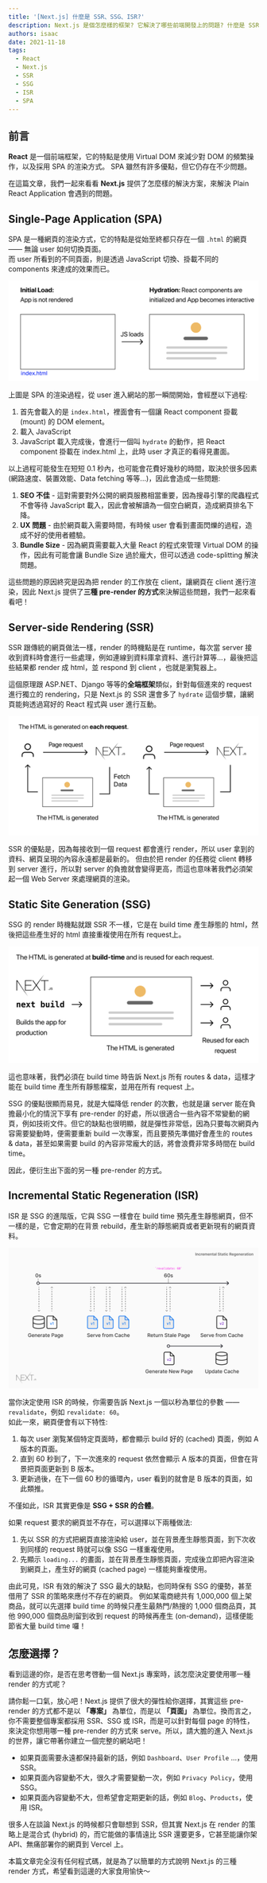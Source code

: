```yaml
---
title: '[Next.js] 什麼是 SSR、SSG、ISR?'
description: Next.js 是個怎麼樣的框架? 它解決了哪些前端開發上的問題? 什麼是 SSR、SSG、ISR? 本篇文章帶你一探究竟！
authors: isaac
date: 2021-11-18
tags:
  - React
  - Next.js
  - SSR
  - SSG
  - ISR
  - SPA
---
```


## 前言
**React** 是一個前端框架，它的特點是使用 Virtual DOM 來減少對 DOM 的頻繁操作，以及採用 SPA 的渲染方式。
SPA 雖然有許多優點，但它仍存在不少問題。

在這篇文章，我們一起來看看 **Next.js** 提供了怎麼樣的解決方案，來解決 Plain React Application 會遇到的問題。

## Single-Page Application (SPA)
SPA 是一種網頁的渲染方式，它的特點是從始至終都只存在一個 `.html` 的網頁 —— 無論 user 如何切換頁面。  
而 user 所看到的不同頁面，則是透過 JavaScript 切換、掛載不同的 components 來達成的效果而已。

<!--truncate-->

![The rendering process of a single-page application](./spa.png)

上圖是 SPA 的渲染過程，從 user 進入網站的那一瞬間開始，會經歷以下過程:
1. 首先會載入的是 `index.html`，裡面會有一個讓 React component 掛載 (mount) 的 DOM element。
2. 載入 JavaScript
3. JavaScript 載入完成後，會進行一個叫 `hydrate` 的動作，把 React component 掛載在 index.html 上，此時 user 才真正的看得見畫面。

以上過程可能發生在短短 0.1 秒內，也可能會花費好幾秒的時間，取決於很多因素 (網路速度、裝置效能、Data fetching 等等...)，因此會造成一些問題:
1. **SEO 不佳** - 這對需要對外公開的網頁服務相當重要，因為搜尋引擎的爬蟲程式不會等待 JavaScript 載入，因此會被解讀為一個空白網頁，造成網頁排名下降。
2. **UX 問題** - 由於網頁載入需要時間，有時候 user 會看到畫面閃爍的過程，造成不好的使用者體驗。
3. **Bundle Size** - 因為網頁需要載入大量 React 的程式來管理 Virtual DOM 的操作，因此有可能會讓 Bundle Size 過於龐大，但可以透過 code-splitting 解決問題。

這些問題的原因終究是因為把 render 的工作放在 client，讓網頁在 client 進行渲染，因此 Next.js 提供了**三種 pre-render 的方式**來決解這些問題，我們一起來看看吧！

## Server-side Rendering (SSR)
SSR 跟傳統的網頁做法一樣，render 的時機點是在 runtime，每次當 server 接收到資料時會進行一些處理，例如連線到資料庫拿資料、進行計算等...，最後把這些結果都 render 成 html，並 respond 到 client ，也就是瀏覧器上。  

這個原理跟 ASP.NET、Django 等等的**全端框架**類似，針對每個進來的 request 進行獨立的 rendering，只是 Next.js 的 SSR 還會多了 `hydrate` 這個步驟，讓網頁能夠透過寫好的 React 程式與 user 進行互動。

![The rendering process of Server-side Rendering.](./ssr.png)

SSR 的優點是，因為每接收到一個 request 都會進行 render，所以 user 拿到的資料、網頁呈現的內容永遠都是最新的。
但由於把 render 的任務從 client 轉移到 server 進行，所以對 server 的負擔就會變得更高，而這也意味著我們必須架起一個 Web Server 來處理網頁的渲染。

## Static Site Generation (SSG)
SSG 的 render 時機點就跟 SSR 不一樣，它是在 build time 產生靜態的 html，然後把這些產生好的 html 直接重複使用在所有 request上。

![The rendering process of Static Site Generation.](./ssg.png)

這也意味著，我們必須在 build time 時告訴 Next.js 所有 routes & data，這樣才能在 build time 產生所有靜態檔案，並用在所有 request 上。

SSG 的優點很顯而易見，就是大幅降低 render 的次數，也就是讓 server 能在負擔最小化的情況下享有 pre-render 的好處，所以很適合一些內容不常變動的網頁，例如技術文件。但它的缺點也很明顯，就是彈性非常低，因為只要每次網頁內容需要變動時，便需要重新 build 一次專案，而且要預先準備好會產生的 routes & data，甚至如果需要 build 的內容非常龐大的話，將會浪費非常多時間在 build time。

因此，便衍生出下面的另一種 pre-render 的方式。

## Incremental Static Regeneration (ISR)
ISR 是 SSG 的進階版，它與 SSG 一樣會在 build time 預先產生靜態網頁，但不一樣的是，它會定期的在背景 rebuild，產生新的靜態網頁或者更新現有的網頁資料。

![The rendering process of Incremental Site Regeneration.](./isr.png)

當你決定使用 ISR 的時候，你需要告訴 Next.js 一個以秒為單位的參數 —— `revalidate`，例如 `revalidate: 60`。  
如此一來，網頁便會有以下特性:
1. 每次 user 瀏覧某個特定頁面時，都會顯示 build 好的 (cached) 頁面，例如 A 版本的頁面。
2. 直到 60 秒到了，下一次進來的 request 依然會顯示 A 版本的頁面，但會在背景把頁面更新到 B 版本。
3. 更新過後，在下一個 60 秒的循環內，user 看到的就會是 B 版本的頁面，如此類推。

不僅如此，ISR 其實更像是 **SSG + SSR 的合體**。

如果 request 要求的網頁並不存在，可以選擇以下兩種做法:
1. 先以 SSR 的方式把網頁直接渲染給 user，並在背景產生靜態頁面，到下次收到同樣的 request 時就可以像 SSG 一樣重複使用。
2. 先顯示 `loading...` 的畫面，並在背景產生靜態頁面，完成後立即把內容渲染到網頁上，產生好的網頁 (cached page) 一樣能夠重複使用。

由此可見，ISR 有效的解決了 SSG 最大的缺點，也同時保有 SSG 的優勢，甚至借用了 SSR 的策略來應付不存在的網頁。
例如某電商總共有 1,000,000 個上架商品，就可以先選擇 build time 的時候只產生最熱門/熱搜的 1,000 個商品頁，其他 990,000 個商品則留到收到 request 的時候再產生 (on-demand)，這樣便能節省大量 build time 囉！

## 怎麼選擇？
看到這邊的你，是否在思考啓動一個 Next.js 專案時，該怎麼決定要使用哪一種 render 的方式呢？

請你鬆一口氣，放心吧！Next.js 提供了很大的彈性給你選擇，其實這些 pre-render 的方式都不是以 **「專案」** 為單位，而是以 **「頁面」** 為單位。換而言之，你不需要整個專案都採用 SSR、SSG 或 ISR，而是可以針對每個 page 的特性，來決定你想用哪一種 pre-render 的方式來 serve。所以，請大膽的進入 Next.js 的世界，讓它帶著你建立一個完整的網站吧！

* 如果頁面需要永遠都保持最新的話，例如 `Dashboard`、`User Profile` ...，使用 SSR。
* 如果頁面內容變動不大，很久才需要變動一次，例如 `Privacy Policy`，使用 SSG。
* 如果頁面內容變動不大，但希望會定期更新的話，例如 `Blog`、`Products`，使用 ISR。

很多人在談論 Next.js 的時候都只會聯想到 SSR，但其實 Next.js 在 render 的策略上是混合式 (hybrid) 的，而它能做的事情遠比 SSR 還要更多，它甚至能讓你架 API、無痛部署你的網頁到 Vercel 上。

本篇文章完全沒有任何程式碼，就是為了以簡單的方式說明 Next.js 的三種 render 方式，希望看到這邊的大家食用愉快～
